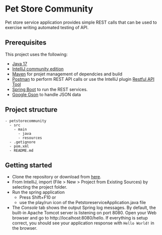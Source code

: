 # Pet Store Community

Pet store service application provides simple REST calls that can be used to exercise writing automated testing of API.

## Prerequisites

This project uses the following:
- [Java 17](https://www.oracle.com/java/technologies/downloads/#java17)
- [IntelliJ community edition](https://www.jetbrains.com/idea/download/?section=windows)
- [Maven](https://maven.apache.org/) for projet management of dependcies and build
- [Postman](https://www.postman.com/) to perform REST API calls or use the IntelliJ plugin [Restful API Tool](https://plugins.jetbrains.com/plugin/22446-restful-api-tool)
- [Spring Boot](https://spring.io/guides/gs/spring-boot) to run the REST services.
- [Google Gson](https://github.com/google/gson) to handle JSON data

## Project structure

```
- petstorecommunity
  - src
    - main
	  - java
	  - resources
  - .getignore
  - pom.xml
  - README.md
```

## Getting started

- Clone the repository or download from [here](https://github.com/bkeenan26/petstorecommunity).
- From IntelliJ, import (File > New > Project from Existing Sources) by selecting the project folder.
- Run the spring application 
  * Press Shift+F10 or
  * use the play/run icon of the PetstoreserviceApplication.java file
- The *Console* tab shows the output Spring log messages. By default, the built-in Apache Tomcot server is listening on port 8080. Open your Web browser and go to http://localhost:8080/hello. If everything is setup correct, you should see your application response with ```Hello World!``` in the browser.